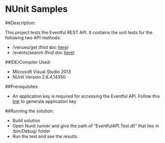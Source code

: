 # NUnit Samples


##Description:	

This project tests the Eventful REST API. 
It contains the unit tests for the following two API methods:

+ /venues/get (find doc [here](http://api.eventful.com/docs/venues/get))
+ /events/search (find doc [here](http://api.eventful.com/docs/events/search))


##IDE/Compiler Used:	

+ Microsoft Visual Studio 2013
+ NUnit Version 2.6.4.14350


##Prerequisites:

+ An application key is required for accessing the Eventful API. Follow this [link](http://api.eventful.com/keys) to generate application key  


##Running the solution:

+ Build solution
+ Open Nunit runner and give the path of “EventfulAPI.Test.dll” that lies in /bin/Debug/ folder
+ Run the test and see the results


